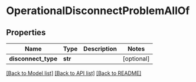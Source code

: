 # OperationalDisconnectProblemAllOf


## Properties
Name | Type | Description | Notes
------------ | ------------- | ------------- | -------------
**disconnect_type** | **str** |  | [optional] 

[[Back to Model list]](../README.md#documentation-for-models) [[Back to API list]](../README.md#documentation-for-api-endpoints) [[Back to README]](../README.md)


